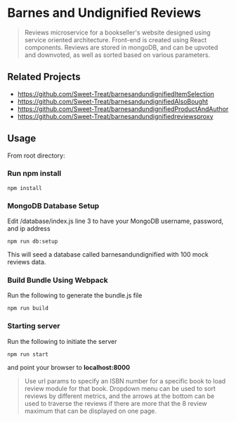 # Barnes and Undignified Reviews

> Reviews microservice for a bookseller's website designed using service oriented architecture. Front-end is created using React components. Reviews are stored in mongoDB, and can be upvoted and downvoted, as well as sorted based on various parameters.

## Related Projects

  - https://github.com/Sweet-Treat/barnesandundignifiedItemSelection
  - https://github.com/Sweet-Treat/barnesandundignifiedAlsoBought
  - https://github.com/Sweet-Treat/barnesandundignifiedProductAndAuthor
  - https://github.com/Sweet-Treat/barnesandundignifiedreviewsproxy

## Usage
From root directory:
### Run npm install
```
npm install
```
### MongoDB Database Setup
Edit /database/index.js line 3 to have your MongoDB username, password, and ip address
```
npm run db:setup
```
This will seed a database called barnesandundignified with 100 mock reviews data.

### Build Bundle Using Webpack
Run the following to generate the bundle.js file
```
npm run build
```

### Starting server
Run the following to initiate the server
```
npm run start
```
and point your browser to **localhost:8000**

> Use url params to specify an ISBN number for a specific book to load review module for that book. Dropdown menu can be used to sort reviews by different metrics, and the arrows at the bottom can be used to traverse the reviews if there are more that the 8 review maximum that can be displayed on one page.

